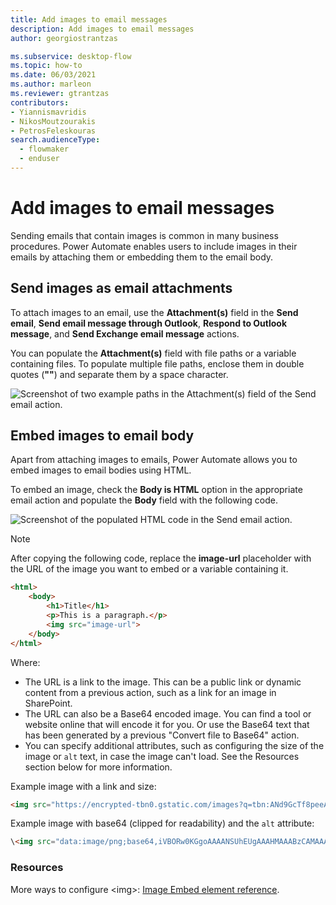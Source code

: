 ```yaml
---
title: Add images to email messages
description: Add images to email messages
author: georgiostrantzas

ms.subservice: desktop-flow
ms.topic: how-to
ms.date: 06/03/2021
ms.author: marleon
ms.reviewer: gtrantzas
contributors:
- Yiannismavridis
- NikosMoutzourakis
- PetrosFeleskouras
search.audienceType: 
  - flowmaker
  - enduser
---
```


# Add images to email messages

Sending emails that contain images is common in many business procedures. Power Automate enables users to include images in their emails by attaching them or embedding them to the email body.

## Send images as email attachments

To attach images to an email, use the **Attachment(s)** field in the **Send email**, **Send email message through Outlook**, **Respond to Outlook message**, and **Send Exchange email message** actions.

You can populate the **Attachment(s)** field with file paths or a variable containing files. To populate multiple file paths, enclose them in double quotes (**""**) and separate them by a space character.

![Screenshot of two example paths in the Attachment(s) field of the Send email action.](media/add-images-email-messages/attach-images-email.png)

## Embed images to email body

Apart from attaching images to emails, Power Automate allows you to embed images to email bodies using HTML.

To embed an image, check the **Body is HTML** option in the appropriate email action and populate the **Body** field with the following code.

![Screenshot of the populated HTML code in the Send email action.](media/add-images-email-messages/emded-images-email.png)

> [!NOTE]
> After copying the following code, replace the **image-url** placeholder with the URL of the image you want to embed or a variable containing it.

``` HTML
<html>
    <body>
        <h1>Title</h1>
        <p>This is a paragraph.</p>
        <img src="image-url">
    </body>
</html>
 ```

Where:

- The URL is a link to the image. This can be a public link or dynamic content from a previous action, such as a link for an image in SharePoint.
- The URL can also be a Base64 encoded image. You can find a tool or website online that will encode it for you. Or use the Base64 text that has been generated by a previous "Convert file to Base64" action.
- You can specify additional attributes, such as configuring the size of the image or `alt` text, in case the image can't load. See the Resources section below for more information.

Example image with a link and size:

```html
<img src="https://encrypted-tbn0.gstatic.com/images?q=tbn:ANd9GcTf8peeAQ8Jbw4lowjdYM9OYVJFJr8EwgGNTsJ6BtbqPdNHWz2m" width="500" height="100">
```

Example image with base64 (clipped for readability) and the `alt` attribute:

```html
\<img src="data:image/png;base64,iVBORw0KGgoAAAANSUhEUgAAAHMAAABzCAMAAA......" alt="SomeImage" />
```

### Resources

More ways to configure \<img>: [Image Embed element reference](https://developer.mozilla.org/en-US/docs/Web/HTML/Element/img).

